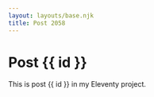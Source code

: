 ```yaml
---
layout: layouts/base.njk
title: Post 2058
---
```


# Post {{ id }}

This is post {{ id }} in my Eleventy project.

